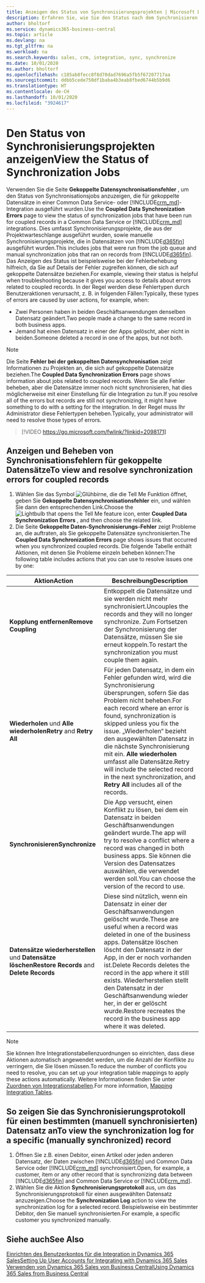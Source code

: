 ```yaml
---
title: Anzeigen des Status von Synchronisierungsprojekten | Microsoft Docs
description: Erfahren Sie, wie Sie den Status nach dem Synchronisieren gekoppelter Datensätze anzeigen.
author: bholtorf
ms.service: dynamics365-business-central
ms.topic: article
ms.devlang: na
ms.tgt_pltfrm: na
ms.workload: na
ms.search.keywords: sales, crm, integration, sync, synchronize
ms.date: 10/01/2020
ms.author: bholtorf
ms.openlocfilehash: c185ab8fecc8f8d70dad7696a5fb5f67207717aa
ms.sourcegitcommit: ddbb5cede750df1baba4b3eab8fbed6744b5b9d6
ms.translationtype: HT
ms.contentlocale: de-CH
ms.lasthandoff: 10/01/2020
ms.locfileid: "3924617"
---
```

# <a name="view-the-status-of-synchronization-jobs"></a><span data-ttu-id="8268c-103">Den Status von Synchronisierungsprojekten anzeigen</span><span class="sxs-lookup"><span data-stu-id="8268c-103">View the Status of Synchronization Jobs</span></span>
<span data-ttu-id="8268c-104">Verwenden Sie die Seite **Gekoppelte Datensynchronisationsfehler** , um den Status von Synchronisationsjobs anzuzeigen, die für gekoppelte Datensätze in einer Common Data Service- oder [!INCLUDE[crm_md](includes/crm_md.md)]-Integration ausgeführt wurden.</span><span class="sxs-lookup"><span data-stu-id="8268c-104">Use the **Coupled Data Synchronization Errors** page to view the status of synchronization jobs that have been run for coupled records in a Common Data Service or [!INCLUDE[crm_md](includes/crm_md.md)] integrations.</span></span> <span data-ttu-id="8268c-105">Dies umfasst Synchronisierungsprojekte, die aus der Projektwarteschlange ausgeführt wurden, sowie manuelle Synchronisierungsprojekte, die in Datensätzen von [!INCLUDE[d365fin](includes/d365fin_md.md)] ausgeführt wurden.</span><span class="sxs-lookup"><span data-stu-id="8268c-105">This includes jobs that were run from the job queue and manual synchronization jobs that ran on records from [!INCLUDE[d365fin](includes/d365fin_md.md)].</span></span> <span data-ttu-id="8268c-106">Das Anzeigen des Status ist beispielsweise bei der Fehlerbehebung hilfreich, da Sie auf Details der Fehler zugreifen können, die sich auf gekoppelte Datensätze beziehen.</span><span class="sxs-lookup"><span data-stu-id="8268c-106">For example, viewing their status is helpful when troubleshooting because it gives you access to details about errors related to coupled records.</span></span> <span data-ttu-id="8268c-107">In der Regel werden diese Fehlertypen durch Benutzeraktionen verursacht, z. B. in folgenden Fällen:</span><span class="sxs-lookup"><span data-stu-id="8268c-107">Typically, these types of errors are caused by user actions, for example, when:</span></span>  

* <span data-ttu-id="8268c-108">Zwei Personen haben in beiden Geschäftsanwendungen denselben Datensatz geändert.</span><span class="sxs-lookup"><span data-stu-id="8268c-108">Two people made a change to the same record in both business apps.</span></span>
* <span data-ttu-id="8268c-109">Jemand hat einen Datensatz in einer der Apps gelöscht, aber nicht in beiden.</span><span class="sxs-lookup"><span data-stu-id="8268c-109">Someone deleted a record in one of the apps, but not both.</span></span>

> [!Note]
> <span data-ttu-id="8268c-110">Die Seite **Fehler bei der gekoppelten Datensynchronisation** zeigt Informationen zu Projekten an, die sich auf gekoppelte Datensätze beziehen.</span><span class="sxs-lookup"><span data-stu-id="8268c-110">The **Coupled Data Synchronization Errors** page shows information about jobs related to coupled records.</span></span> <span data-ttu-id="8268c-111">Wenn Sie alle Fehler beheben, aber die Datensätze immer noch nicht synchronisieren, hat dies möglicherweise mit einer Einstellung für die Integration zu tun.</span><span class="sxs-lookup"><span data-stu-id="8268c-111">If you resolve all of the errors but records are still not synchronizing, it might have something to do with a setting for the integration.</span></span> <span data-ttu-id="8268c-112">In der Regel muss Ihr Administrator diese Fehlertypen beheben.</span><span class="sxs-lookup"><span data-stu-id="8268c-112">Typically, your administrator will need to resolve those types of errors.</span></span>   

> [!VIDEO https://go.microsoft.com/fwlink/?linkid=2098171]

## <a name="to-view-and-resolve-synchronization-errors-for-coupled-records"></a><span data-ttu-id="8268c-113">Anzeigen und Beheben von Synchronisationsfehlern für gekoppelte Datensätze</span><span class="sxs-lookup"><span data-stu-id="8268c-113">To view and resolve synchronization errors for coupled records</span></span>
1. <span data-ttu-id="8268c-114">Wählen Sie das Symbol ![Glühbirne, die die Tell Me Funktion öffnet](media/ui-search/search_small.png "Tell Me-Funktion"), geben Sie **Gekoppelte Datensynchronisationsfehler** ein, und wählen Sie dann den entsprechenden Link.</span><span class="sxs-lookup"><span data-stu-id="8268c-114">Choose the ![Lightbulb that opens the Tell Me feature](media/ui-search/search_small.png "Tell me what you want to do") icon, enter **Coupled Data Synchronization Errors** , and then choose the related link.</span></span>
2. <span data-ttu-id="8268c-115">Die Seite **Gekoppelte Daten-Synchronisierungs-Fehler** zeigt Probleme an, die auftraten, als Sie gekoppelte Datensätze synchronisierten.</span><span class="sxs-lookup"><span data-stu-id="8268c-115">The **Coupled Data Synchronization Errors** page shows issues that occurred when you synchronized coupled records.</span></span> <span data-ttu-id="8268c-116">Die folgende Tabelle enthält Aktionen, mit denen Sie Probleme einzeln beheben können:</span><span class="sxs-lookup"><span data-stu-id="8268c-116">The following table includes actions that you can use to resolve issues one by one:</span></span>

|<span data-ttu-id="8268c-117">Aktion</span><span class="sxs-lookup"><span data-stu-id="8268c-117">Action</span></span>|<span data-ttu-id="8268c-118">Beschreibung</span><span class="sxs-lookup"><span data-stu-id="8268c-118">Description</span></span>|
|----|----|
|<span data-ttu-id="8268c-119">**Kopplung entfernen**</span><span class="sxs-lookup"><span data-stu-id="8268c-119">**Remove Coupling**</span></span>|<span data-ttu-id="8268c-120">Entkoppelt die Datensätze und sie werden nicht mehr synchronisiert.</span><span class="sxs-lookup"><span data-stu-id="8268c-120">Uncouples the records and they will no longer synchronize.</span></span> <span data-ttu-id="8268c-121">Zum Fortsetzen der Synchronisierung der Datensätze, müssen Sie sie erneut koppeln.</span><span class="sxs-lookup"><span data-stu-id="8268c-121">To restart the synchronization you must couple them again.</span></span> |
|<span data-ttu-id="8268c-122">**Wiederholen** und **Alle wiederholen**</span><span class="sxs-lookup"><span data-stu-id="8268c-122">**Retry** and **Retry All**</span></span>|<span data-ttu-id="8268c-123">Für jeden Datensatz, in dem ein Fehler gefunden wird, wird die Synchronisierung übersprungen, sofern Sie das Problem nicht beheben.</span><span class="sxs-lookup"><span data-stu-id="8268c-123">For each record where an error is found, synchronization is skipped unless you fix the issue.</span></span> <span data-ttu-id="8268c-124">„Wiederholen“ bezieht den ausgewählten Datensatz in die nächste Synchronisierung mit ein. **Alle wiederholen** umfasst alle Datensätze.</span><span class="sxs-lookup"><span data-stu-id="8268c-124">Retry will include the selected record in the next synchronization, and **Retry All** includes all of the records.</span></span>|
|<span data-ttu-id="8268c-125">**Synchronisieren**</span><span class="sxs-lookup"><span data-stu-id="8268c-125">**Synchronize**</span></span>|<span data-ttu-id="8268c-126">Die App versucht, einen Konflikt zu lösen, bei dem ein Datensatz in beiden Geschäftsanwendungen geändert wurde.</span><span class="sxs-lookup"><span data-stu-id="8268c-126">The app will try to resolve a conflict where a record was changed in both business apps.</span></span> <span data-ttu-id="8268c-127">Sie können die Version des Datensatzes auswählen, die verwendet werden soll.</span><span class="sxs-lookup"><span data-stu-id="8268c-127">You can choose the version of the record to use.</span></span>|
|<span data-ttu-id="8268c-128">**Datensätze wiederherstellen** und **Datensätze löschen**</span><span class="sxs-lookup"><span data-stu-id="8268c-128">**Restore Records** and **Delete Records**</span></span>|<span data-ttu-id="8268c-129">Diese sind nützlich, wenn ein Datensatz in einer der Geschäftsanwendungen gelöscht wurde.</span><span class="sxs-lookup"><span data-stu-id="8268c-129">These are useful when a record was deleted in one of the business apps.</span></span> <span data-ttu-id="8268c-130">Datensätze löschen löscht den Datensatz in der App, in der er noch vorhanden ist.</span><span class="sxs-lookup"><span data-stu-id="8268c-130">Delete Records deletes the record in the app where it still exists.</span></span> <span data-ttu-id="8268c-131">Wiederherstellen stellt den Datensatz in der Geschäftsanwendung wieder her, in der er gelöscht wurde.</span><span class="sxs-lookup"><span data-stu-id="8268c-131">Restore recreates the record in the business app where it was deleted.</span></span>|

> [!NOTE]
> <span data-ttu-id="8268c-132">Sie können Ihre Integrationstabellenzuordnungen so einrichten, dass diese Aktionen automatisch angewendet werden, um die Anzahl der Konflikte zu verringern, die Sie lösen müssen.</span><span class="sxs-lookup"><span data-stu-id="8268c-132">To reduce the number of conflicts you need to resolve, you can set up your integration table mappings to apply these actions automatically.</span></span> <span data-ttu-id="8268c-133">Weitere Informationen finden Sie unter [Zuordnen von Integrationstabellen](admin-how-to-modify-table-mappings-for-synchronization.md#mapping-integration-tables).</span><span class="sxs-lookup"><span data-stu-id="8268c-133">For more information, [Mapping Integration Tables](admin-how-to-modify-table-mappings-for-synchronization.md#mapping-integration-tables).</span></span>

## <a name="to-view-the-synchronization-log-for-a-specific-manually-synchronized-record"></a><span data-ttu-id="8268c-134">So zeigen Sie das Synchronisierungsprotokoll für einen bestimmten (manuell synchronisierten) Datensatz an</span><span class="sxs-lookup"><span data-stu-id="8268c-134">To view the synchronization log for a specific (manually synchronized) record</span></span>
1. <span data-ttu-id="8268c-135">Öffnen Sie z.B. einen Debitor, einen Artikel oder jeden anderen Datensatz, der Daten zwischen [!INCLUDE[d365fin](includes/d365fin_md.md)] und Common Data Service oder [!INCLUDE[crm_md](includes/crm_md.md)] synchronisiert.</span><span class="sxs-lookup"><span data-stu-id="8268c-135">Open, for example, a customer, item or any other record that is synchronizing data between [!INCLUDE[d365fin](includes/d365fin_md.md)] and Common Data Service or [!INCLUDE[crm_md](includes/crm_md.md)].</span></span>
2. <span data-ttu-id="8268c-136">Wählen Sie die Aktion **Synchronisierungsprotokoll** aus, um das Synchronisierungsprotokoll für einen ausgewählten Datensatz anzuzeigen.</span><span class="sxs-lookup"><span data-stu-id="8268c-136">Choose the **Synchronization Log** action to view the synchronization log for a selected record.</span></span> <span data-ttu-id="8268c-137">Beispielsweise ein bestimmter Debitor, den Sie manuell synchronisierten.</span><span class="sxs-lookup"><span data-stu-id="8268c-137">For example, a specific customer you synchronized manually.</span></span>

## <a name="see-also"></a><span data-ttu-id="8268c-138">Siehe auch</span><span class="sxs-lookup"><span data-stu-id="8268c-138">See Also</span></span>  
[<span data-ttu-id="8268c-139">Einrichten des Benutzerkontos für die Integration in Dynamics 365 Sales</span><span class="sxs-lookup"><span data-stu-id="8268c-139">Setting Up User Accounts for Integrating with Dynamics 365 Sales</span></span>](admin-setting-up-integration-with-dynamics-sales.md)  
[<span data-ttu-id="8268c-140">Verwenden von Dynamics 365 Sales von Business Central</span><span class="sxs-lookup"><span data-stu-id="8268c-140">Using Dynamics 365 Sales from Business Central</span></span>](marketing-integrate-dynamicscrm.md)
